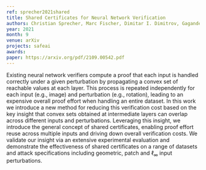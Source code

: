 ```yaml
---
ref: sprecher2021shared
title: Shared Certificates for Neural Network Verification 
authors: Christian Sprecher, Marc Fischer, Dimitar I. Dimitrov, Gagandeep Singh, Martin Vechev
year: 2021
month: 9
venue: arXiv 
projects: safeai
awards:
paper: https://arxiv.org/pdf/2109.00542.pdf 
---
```


Existing neural network verifiers compute a proof that each input is handled correctly under a given perturbation by propagating a convex set of reachable values at each layer. This process is repeated independently for each input (e.g., image) and perturbation (e.g., rotation), leading to an expensive overall proof effort when handling an entire dataset. In this work we introduce a new method for reducing this verification cost based on the key insight that convex sets obtained at intermediate layers can overlap across different inputs and perturbations. Leveraging this insight, we introduce the general concept of shared certificates, enabling proof effort reuse across multiple inputs and driving down overall verification costs. We validate our insight via an extensive experimental evaluation and demonstrate the effectiveness of shared certificates on a range of datasets and attack specifications including geometric, patch and ℓ<sub>∞</sub> input perturbations. 
